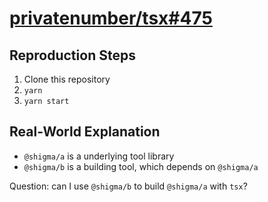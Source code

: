 # [privatenumber/tsx#475](https://github.com/privatenumber/tsx/pull/475)

## Reproduction Steps

1. Clone this repository
2. `yarn`
3. `yarn start`

## Real-World Explanation

- `@shigma/a` is a underlying tool library
- `@shigma/b` is a building tool, which depends on `@shigma/a`

Question: can I use `@shigma/b` to build `@shigma/a` with `tsx`?

